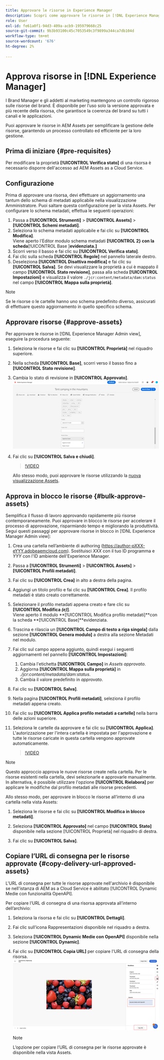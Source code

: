 ```yaml
---
title: Approvare le risorse in Experience Manager
description: Scopri come approvare le risorse in [!DNL Experience Manager].
role: User
exl-id: fe61a0f1-94d3-409a-acb9-195979668c25
source-git-commit: 9b3b93100c45c7053549c3f9899a344ca7db104d
workflow-type: tm+mt
source-wordcount: '676'
ht-degree: 2%

---
```


# Approva risorse in [!DNL Experience Manager]

I Brand Manager e gli addetti al marketing mantengono un controllo rigoroso sulle risorse del brand. È disponibile per l’uso solo la versione approvata e più recente della risorsa, che garantisce la coerenza del brand su tutti i canali e le applicazioni.

Puoi approvare le risorse in AEM Assets per semplificare la gestione delle risorse, garantendo un processo controllato ed efficiente per la loro gestione.

## Prima di iniziare {#pre-requisites}

Per modificare la proprietà **[!UICONTROL Verifica stato]** di una risorsa è necessario disporre dell&#39;accesso ad AEM Assets as a Cloud Service.

## Configurazione

Prima di approvare una risorsa, devi effettuare un aggiornamento una tantum dello schema di metadati applicabile nella visualizzazione Amministratore. Puoi saltare questa configurazione per la vista Assets. Per configurare lo schema metadati, effettua le seguenti operazioni:

1. Passa a **[!UICONTROL Strumenti]** > **[!UICONTROL Assets]** > **[!UICONTROL Schemi metadati]**.
1. Seleziona lo schema metadati applicabile e fai clic su **[!UICONTROL Modifica]**. <br>Viene aperto l&#39;Editor modulo schema metadati **[!UICONTROL 2} con la scheda**[!UICONTROL  Base ]**evidenziata.]**
1. Scorri verso il basso e fai clic su **[!UICONTROL Verifica stato]**.
1. Fai clic sulla scheda **[!UICONTROL Regole]** nel pannello laterale destro.
1. Deseleziona **[!UICONTROL Disattiva modifica]** e fai clic su **[!UICONTROL Salva]**.
Se devi visualizzare la proprietà a cui è mappato il campo **[!UICONTROL Stato revisione]**, passa alla scheda **[!UICONTROL Impostazioni]** e visualizza il valore `./jcr:content/metadata/dam:status` nel campo **[!UICONTROL Mappa sulla proprietà]**.

>[!NOTE]
>
>Se le risorse o le cartelle hanno uno schema predefinito diverso, assicurati di effettuare questo aggiornamento in quello specifico schema.

## Approvare risorse {#approve-assets}

Per approvare le risorse in [!DNL Experience Manager Admin view], eseguire la procedura seguente:

1. Seleziona le risorse e fai clic su **[!UICONTROL Proprietà]** nel riquadro superiore.
1. Nella scheda **[!UICONTROL Base]**, scorri verso il basso fino a **[!UICONTROL Stato revisione]**.
1. Cambia lo stato di revisione in **[!UICONTROL Approvato]**.
   ![immagine](/help/assets/assets/approve-old-ui.png)
1. Fai clic su **[!UICONTROL Salva e chiudi]**.

   >[!VIDEO](https://video.tv.adobe.com/v/3427430)

   Allo stesso modo, puoi approvare le risorse utilizzando la [nuova visualizzazione Assets](/help/assets/manage-organize-assets-view.md).

## Approva in blocco le risorse {#bulk-approve-assets}

Semplifica il flusso di lavoro approvando rapidamente più risorse contemporaneamente. Puoi approvare in blocco le risorse per accelerare il processo di approvazione, risparmiando tempo e migliorando la produttività.
<br>Segui questi passaggi per approvare risorse in blocco in [!DNL Experience Manager Admin view]:

1. Crea una cartella nell’ambiente di authoring (https://author-pXXX-eYYY.adobeaemcloud.com). Sostituisci _XXX_ con il tuo ID programma e _YYY_ con l&#39;ID ambiente dell&#39;Experience Manager.
1. Passa a **[!UICONTROL Strumenti]** > **[!UICONTROL Assets]** > **[!UICONTROL Profili metadati]**.
1. Fai clic su **[!UICONTROL Crea]** in alto a destra della pagina.
1. Aggiungi un titolo profilo e fai clic su **[!UICONTROL Crea]**. Il profilo metadati è stato creato correttamente.
1. Selezionare il profilo metadati appena creato e fare clic su **[!UICONTROL Modifica _(e)_]**. <br>Viene aperto il modulo **[!UICONTROL Modifica profilo metadati]**con la scheda **[!UICONTROL Base]**evidenziata.
1. Trascina e rilascia un **[!UICONTROL Campo di testo a riga singola]** dalla sezione **[!UICONTROL Genera modulo]** a destra alla sezione Metadati nel modulo.
1. Fai clic sul campo appena aggiunto, quindi esegui i seguenti aggiornamenti nel pannello **[!UICONTROL Impostazioni]**:
   1. Cambia l&#39;etichetta **[!UICONTROL Campo]** in _Assets approvato_.
   1. Aggiorna **[!UICONTROL Mappa sulla proprietà]** in _./jcr:content/metadata/dam:status_.
   1. Cambia il valore predefinito in _approvato_.

1. Fai clic su **[!UICONTROL Salva]**.
1. Nella pagina **[!UICONTROL Profili metadati]**, seleziona il profilo metadati appena creato.
1. Fai clic su **[!UICONTROL Applica profilo metadati a cartelle]** nella barra delle azioni superiore.
1. Seleziona le cartelle da approvare e fai clic su **[!UICONTROL Applica]**.
   <br> L&#39;autorizzazione per l&#39;intera cartella è impostata per l&#39;approvazione e tutte le risorse caricate in questa cartella vengono approvate automaticamente.

   >[!VIDEO](https://video.tv.adobe.com/v/3427431)

>[!NOTE]
> 
>Questo approccio approva le nuove risorse create nella cartella. Per le risorse esistenti nella cartella, devi selezionarle e approvarle manualmente. <br> In alternativa, è possibile utilizzare l&#39;opzione **[!UICONTROL Rielabora]** per applicare le modifiche dal profilo metadati alle risorse precedenti.

Allo stesso modo, per approvare in blocco le risorse all’interno di una cartella nella vista Assets:

1. Seleziona le risorse e fai clic su **[!UICONTROL Modifica in blocco metadati]**.

1. Seleziona **[!UICONTROL Approvato]** nel campo **[!UICONTROL Stato]** disponibile nella sezione [!UICONTROL Proprietà] nel riquadro di destra.

1. Fai clic su **[!UICONTROL Salva]**.

## Copiare l’URL di consegna per le risorse approvate {#copy-delivery-url-approved-assets}

L&#39;URL di consegna per tutte le risorse approvate nell&#39;archivio è disponibile se nell&#39;istanza di AEM as a Cloud Service è abilitato [!UICONTROL Dynamic Medie con funzionalità OpenAPI].

Per copiare l’URL di consegna di una risorsa approvata all’interno dell’archivio:

1. Seleziona la risorsa e fai clic su **[!UICONTROL Dettagli]**.

1. Fai clic sull’icona Rappresentazioni disponibile nel riquadro a destra.

1. Seleziona **[!UICONTROL Dynamic Medie con OpenAPI]** disponibile nella sezione **[!UICONTROL Dynamic]**.

1. Fai clic su **[!UICONTROL Copia URL]** per copiare l&#39;URL di consegna della risorsa.
   ![copia URL di consegna](/help/assets/assets/copy-delivery-url.png)

   >[!NOTE]
   >
   >L’opzione per copiare l’URL di consegna per le risorse approvate è disponibile nella vista Assets.
